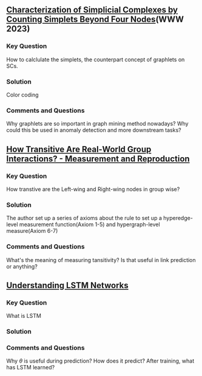 ## [Characterization of Simplicial Complexes by Counting Simplets Beyond Four Nodes](https://arxiv.org/pdf/2302.05505.pdf)(WWW 2023)

### Key Question
How to calclulate the simplets, the counterpart concept of graphlets on SCs.

### Solution
Color coding

### Comments and Questions
Why graphlets are so important in graph mining method nowadays? Why could this be used in anomaly detection and more downstream tasks?

## [How Transitive Are Real-World Group Interactions? - Measurement and Reproduction](https://arxiv.org/pdf/2306.02358.pdf)

### Key Question
How transtive are the Left-wing and Right-wing nodes in group wise?

### Solution
The author set up a series of axioms about the rule to set up a hyperedge-level measurement function(Axiom 1-5) and hypergraph-level measure(Axiom 6-7)

### Comments and Questions
What's the meaning of measuring tansitivity? Is that useful in link prediction or anything?

## [Understanding LSTM Networks](https://colah.github.io/posts/2015-08-Understanding-LSTMs/)

### Key Question
What is LSTM

### Solution

### Comments and Questions
Why $\theta$ is useful during prediction? How does it predict? After training, what has LSTM learned?